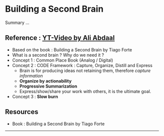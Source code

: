 # Building a Second Brain 

Summary ...

## Reference : [YT-Video by Ali Abdaal](https://youtube.com/watch?v=K-ssUVyfn5g&ab_channel=AliAbdaal)

- Based on the book : Building a Second Brain by Tiago Forte 
- What is a second brain ? Why do we need it ? 
- Concept 1 : Common Place Book (Analog / Digital)
- Concept 2 : CODE Framework : Capture, Organize, Distill and Express
	- Brain is for producing ideas not retaining them, therefore *capture information*  
	- **Organize by actionability** 
	- **Progressive Summarization** 
	- Express/show/share your work with others, it is the ultimate goal.
- Concept 3 : **Slow burn** 

## Resources 
- Book : Building a Second Brain by Tiago Forte 

---

